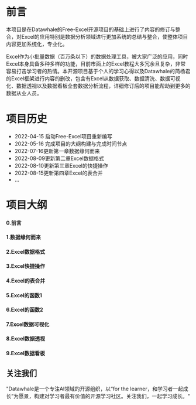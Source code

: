 # 前言

本项目是在Datawhale的Free-Excel开源项目的基础上进行了内容的修订与整合，对Excel的应用特别是数据分析领域进行更加系统的总结与整合，使整体项目内容更加系统化，专业化。

Excel作为小批量数据（百万条以下）的数据处理工具，被大家广泛的应用，同时Excel本身具备多种多样的功能，目前市面上的Excel教程大多冗余且复杂，非常容易打击学习者的热情。本开源项目基于个人的学习心得以及Datawhale的简杨君的Excel框架进行内容的删改，包含有Excel从数据获取、数据清洗、数据可视化、数据透视以及数据看板全套数据分析流程，详细修订后的项目能帮助到更多的数据从业人员。

# 项目历史

- 2022-04-15 启动Free-Excel项目重新编写
- 2022-05-16 完成项目的大纲构建与完成时间节点
- 2022-07-16更新第一章数据缘何而来
- 2022-08-09更新第二章Excel数据格式
- 2022-08-10更新第三章Excel的快捷操作
- 2022-08-15更新第四章Excel的表合并
- ...

# 项目大纲

#### 0.前言

#### 1.数据缘何而来

#### 2.Excel数据格式

#### 3.Excel快捷操作

#### 4.Excel的表合并

#### 5.Excel的函数1

#### 6.Excel的函数2

#### 7.Excel数据可视化

#### 8.Excel数据透视

#### 9.Excel数据看板

## 关注我们

"Datawhale是一个专注AI领域的开源组织，以“for the learner，和学习者一起成长”为愿景，构建对学习者最有价值的开源学习社区。关注我们，一起学习成长。"